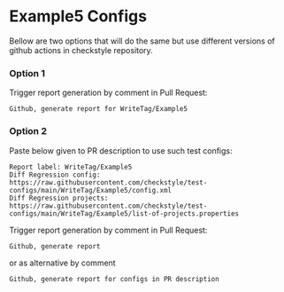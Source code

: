 # Example5 Configs

Bellow are two options that will do the same but use different versions
of github actions in checkstyle repository.


### Option 1
Trigger report generation by comment in Pull Request:
```
Github, generate report for WriteTag/Example5
```

### Option 2

Paste below given to PR description to use such test configs:
```
Report label: WriteTag/Example5
Diff Regression config: https://raw.githubusercontent.com/checkstyle/test-configs/main/WriteTag/Example5/config.xml
Diff Regression projects: https://raw.githubusercontent.com/checkstyle/test-configs/main/WriteTag/Example5/list-of-projects.properties
```

Trigger report generation by comment in Pull Request:
```
Github, generate report
```
or as alternative by comment
```
Github, generate report for configs in PR description
```
